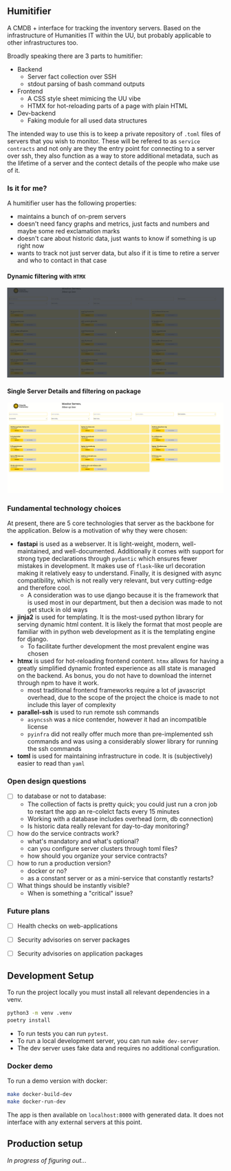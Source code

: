 ## Humitifier

A CMDB + interface for tracking the inventory servers.
Based on the infrastructure of Humanities IT within the UU, but probably applicable to other infrastructures too. 

Broadly speaking there are 3 parts to humitifier:

* Backend
  * Server fact collection over SSH
  * stdout parsing of bash command outputs
* Frontend
  * A CSS style sheet mimicing the UU vibe
  * HTMX for hot-reloading parts of a page with plain HTML
* Dev-backend
  * Faking module for all used data structures

The intended way to use this is to keep a private repository of `.toml` files of servers that you wish to monitor.
These will be refered to as `service contracts` and not only are they the entry point for connecting to a server over ssh, they also function as a way to store additional metadata, such as the lifetime of a server and the contect details of the people who make use of it.

### Is it for me?

A humitifier user has the following properties:

* maintains a bunch of on-prem servers
* doesn't need fancy graphs and metrics, just facts and numbers and maybe some red exclamation marks
* doesn't care about historic data, just wants to know if something is up right now
* wants to track not just server data, but also if it is time to retire a server and who to contact in that case

#### Dynamic filtering with `HTMX`
![filtering demo](demo/filtering.gif)

#### Single Server Details and filtering on package
![single server details](demo/single-server-details.gif)

### Fundamental technology choices
At present, there are 5 core technologies that server as the backbone for the application.
Below is a motivation of why they were chosen:

* **fastapi** is used as a webserver. It is light-weight, modern, well-maintained, and well-documented. Additionally it comes with support for strong type declarations through `pydantic` which ensures fewer mistakes in development. It makes use of `flask`-like url decoration making it relatively easy to understand. Finally, it is designed with async compatibility, which is not really very relevant, but very cutting-edge and therefore cool. 
  * A consideration was to use django because it is the framework that is used most in our department, but then a decision was made to not get stuck in old ways
* **jinja2** is used for templating. It is the most-used python library for serving dynamic html content. It is likely the format that most people are familiar with in python web development as it is the templating engine for django.
  * To facilitate further development the most prevalent engine was chosen
* **htmx** is used for hot-reloading frontend content. `htmx` allows for having a greatly simplified dynamic fronted experience as alll state is managed on the backend. As bonus, you do not have to download the internet through npm to have it work. 
  * most traditional frontend frameworks require a lot of javascript overhead, due to the scope of the project the choice is made to not include this layer of complexity
* **parallel-ssh** is used to run remote ssh commands
  * `asyncssh` was a nice contender, however it had an incompatible license
  * `pyinfra` did not really offer much more than pre-implemented ssh commands and was using a considerably slower library for running the ssh commands
* **toml** is used for maintaining infrastructure in code. It is (subjectively) easier to read than `yaml`

### Open design questions

* [ ] to database or not to database:
  * The collection of facts is pretty quick; you could just run a cron job to restart the app an re-colelct facts every 15 minutes
  * Working with a database includes overhead (orm, db connection)
  * Is historic data really relevant for day-to-day monitoring?
* [ ] how do the service contracts work?
  * what's mandatory and what's optional?
  * can you configure server clusters through toml files?
  * how should you organize your service contracts?
* [ ] how to run a production version?
  * docker or no? 
  * as a constant server or as a mini-service that constantly restarts?
* [ ] What things should be instantly visible?
  * When is something a "critical" issue?

### Future plans

- [ ] Health checks on web-applications
- [ ] Security advisories on server packages
- [ ] Security advisories on application packages


## Development Setup
To run the project locally you must install all relevant dependencies in a venv.

```bash
python3 -m venv .venv
poetry install
```

* To run tests you can run `pytest`.
* To run a local development server, you can run `make dev-server`
* The dev server uses fake data and requires no additional configuration. 

### Docker demo
To run a demo version with docker:

```bash
make docker-build-dev
make docker-run-dev
```

The app is then available on `localhost:8000` with generated data. 
It does not interface with any external servers at this point. 

## Production setup
*In progress of figuring out...*

